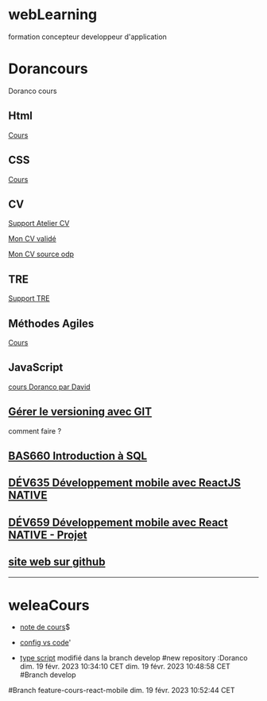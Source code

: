 # webLearning

formation concepteur developpeur d'application

# Dorancours

Doranco cours

## Html

[Cours](01_html/htmlReadMe.md)

## CSS

[Cours](02_css/cssReadMe.md)

## CV

[Support Atelier CV](03_atelier_CV_TRE/Doranco/cvTreDorancoReadMe.md)

[Mon CV validé](03_atelier_CV_TRE/Doranco/CV_EDE_20230109.pdf)

[Mon CV source odp](03_atelier_CV_TRE/Doranco/EDE_cv_open_office_20230109.odp)

## TRE

[Support TRE](03_atelier_CV_TRE/Doranco/SupportDorancoTREDW.pdf)

## Méthodes Agiles

[Cours](04_Agile/agileReadMe.md)

## JavaScript

[cours Doranco par David](./05_javascript/js_Doranco/JS_readme.md)

## [Gérer le versioning avec GIT](./06_git/README.md)

comment faire ?

## [BAS660 Introduction à SQL](./08_slq/README.md)

## [DÉV635 Développement mobile avec ReactJS NATIVE](./09_react/README.md)

## [DÉV659 Développement mobile avec React NATIVE - Projet](./10_mobil/README.md)

## [site web sur github](./06_git/siteWeb.md)

<hr>

# weleaCours

- [note de cours](notecours.md)$

- [config vs code](./00_vs_code/configVsCode.md)'

- [type script](typeScript.md)
  modifié dans la branch develop
  #new repository :Doranco
  dim. 19 févr. 2023 10:34:10 CET
  dim. 19 févr. 2023 10:48:58 CET
  #Branch develop

#Branch feature-cours-react-mobile dim. 19 févr. 2023 10:52:44 CET
